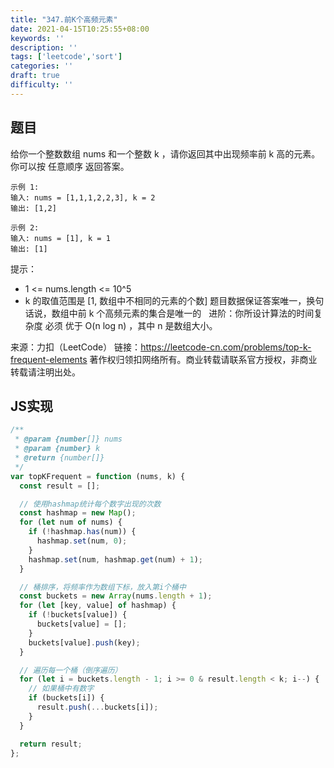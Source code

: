 ```yaml
---
title: "347.前K个高频元素"
date: 2021-04-15T10:25:55+08:00
keywords: ''
description: ''
tags: ['leetcode','sort']
categories: ''
draft: true
difficulty: ''
---
```


## 题目

给你一个整数数组 nums 和一个整数 k ，请你返回其中出现频率前 k 高的元素。你可以按 任意顺序 返回答案。

```
示例 1:
输入: nums = [1,1,1,2,2,3], k = 2
输出: [1,2]

示例 2:
输入: nums = [1], k = 1
输出: [1]
```

提示：

- 1 <= nums.length <= 10^5
- k 的取值范围是 [1, 数组中不相同的元素的个数]
题目数据保证答案唯一，换句话说，数组中前 k 个高频元素的集合是唯一的
 
进阶：你所设计算法的时间复杂度 必须 优于 O(n log n) ，其中 n 是数组大小。

来源：力扣（LeetCode）
链接：https://leetcode-cn.com/problems/top-k-frequent-elements
著作权归领扣网络所有。商业转载请联系官方授权，非商业转载请注明出处。


## JS实现

```javascript
/**
 * @param {number[]} nums
 * @param {number} k
 * @return {number[]}
 */
var topKFrequent = function (nums, k) {
  const result = [];

  // 使用hashmap统计每个数字出现的次数
  const hashmap = new Map();
  for (let num of nums) {
    if (!hashmap.has(num)) {
      hashmap.set(num, 0);
    }
    hashmap.set(num, hashmap.get(num) + 1);
  }

  // 桶排序，将频率作为数组下标，放入第i个桶中
  const buckets = new Array(nums.length + 1);
  for (let [key, value] of hashmap) {
    if (!buckets[value]) {
      buckets[value] = [];
    }
    buckets[value].push(key);
  }

  // 遍历每一个桶（倒序遍历）
  for (let i = buckets.length - 1; i >= 0 & result.length < k; i--) {
    // 如果桶中有数字
    if (buckets[i]) {
      result.push(...buckets[i]);
    }
  }

  return result;
};
```
